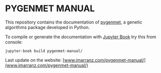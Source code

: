 # PYGENMET MANUAL

This repository contains the documentation of [pygenmet](https://github.com/imarranz/pygenmet), a genetic algorithms package developed in Python.

To compile or generate the documentation with [Jupyter Book](https://jupyterbook.org/) try this from console:

```
jupyter-book build pygenmet-manual/
```

Last update on the website: [www.imarranz.com/pygenmet-manual/](www.imarranz.com/pygenmet-manual/)